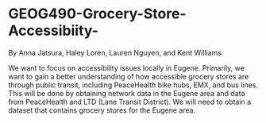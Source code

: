 # GEOG490-Grocery-Store-Accessibiity-
By Anna Jatsura, Haley Loren, Lauren Nguyen, and Kent Williams


We want to focus on accessibility issues locally in Eugene. Primarily, we want to gain a better understanding of how accessible grocery stores are through public transit, including PeaceHealth bike hubs, EMX, and bus lines. This will be done by obtaining network data in the Eugene area and data from PeaceHealth and LTD (Lane Transit District). We will need to obtain a dataset that contains grocery stores for the Eugene area. 
